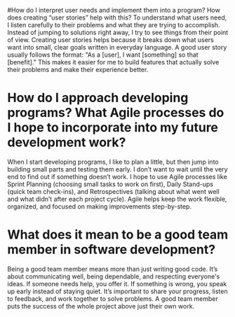 #How do I interpret user needs and implement them into a program? How does creating “user stories” help with this?
To understand what users need, I listen carefully to their problems and what they are trying to accomplish. Instead of jumping to solutions right away, I try to see things from their point of view. Creating user stories helps because it breaks down what users want into small, clear goals written in everyday language. A good user story usually follows the format: "As a [user], I want [something] so that [benefit]." This makes it easier for me to build features that actually solve their problems and make their experience better.
# How do I approach developing programs? What Agile processes do I hope to incorporate into my future development work?
When I start developing programs, I like to plan a little, but then jump into building small parts and testing them early. I don’t want to wait until the very end to find out if something doesn’t work. I hope to use Agile processes like Sprint Planning (choosing small tasks to work on first), Daily Stand-ups (quick team check-ins), and Retrospectives (talking about what went well and what didn’t after each project cycle). Agile helps keep the work flexible, organized, and focused on making improvements step-by-step.
# What does it mean to be a good team member in software development?
Being a good team member means more than just writing good code. It’s about communicating well, being dependable, and respecting everyone's ideas. If someone needs help, you offer it. If something is wrong, you speak up early instead of staying quiet. It’s important to share your progress, listen to feedback, and work together to solve problems. A good team member puts the success of the whole project above just their own work.
